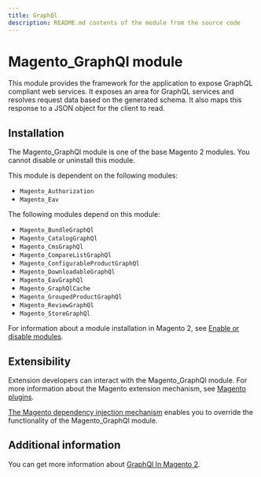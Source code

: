 ```yaml
---
title: GraphQl
description: README.md contents of the module from the source code
---
```


# Magento_GraphQl module

This module provides the framework for the application to expose GraphQL compliant web services. It exposes an area for
GraphQL services and resolves request data based on the generated schema. It also maps this response to a JSON object 
for the client to read.

## Installation

The Magento_GraphQl module is one of the base Magento 2 modules. You cannot disable or uninstall this module.

This module is dependent on the following modules:
- `Magento_Authorization`
- `Magento_Eav`

The following modules depend on this module:
- `Magento_BundleGraphQl`
- `Magento_CatalogGraphQl`
- `Magento_CmsGraphQl`
- `Magento_CompareListGraphQl`
- `Magento_ConfigurableProductGraphQl`
- `Magento_DownloadableGraphQl`
- `Magento_EavGraphQl`
- `Magento_GraphQlCache`
- `Magento_GroupedProductGraphQl`
- `Magento_ReviewGraphQl`
- `Magento_StoreGraphQl`

For information about a module installation in Magento 2, see [Enable or disable modules](https://devdocs.magento.com/guides/v2.4/install-gde/install/cli/install-cli-subcommands-enable.html).

## Extensibility

Extension developers can interact with the Magento_GraphQl module. For more information about the Magento extension mechanism, see [Magento plugins](https://developer.adobe.com/commerce/php/development/components/plugins/).

[The Magento dependency injection mechanism](https://developer.adobe.com/commerce/php/development/components/dependency-injection/) enables you to override the functionality of the Magento_GraphQl module.

## Additional information

You can get more information about [GraphQl In Magento 2](https://devdocs.magento.com/guides/v2.4/graphql).

